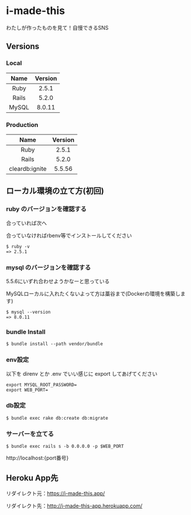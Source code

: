 # i-made-this
わたしが作ったものを見て！自慢できるSNS


## Versions

### Local

| Name | Version |
|:-:|:-:|
| Ruby | 2.5.1 |
| Rails | 5.2.0 |
| MySQL | 8.0.11 |

### Production

| Name | Version |
|:-:|:-:|
| Ruby | 2.5.1 |
| Rails | 5.2.0 |
| cleardb:ignite | 5.5.56 |

## ローカル環境の立て方(初回)

### ruby のバージョンを確認する

合っていれば次へ

合っていなければrbenv等でインストールしてください

```
$ ruby -v
=> 2.5.1
```

### mysql のバージョンを確認する

5.5.6にいずれ合わせようかなーと思っている

MySQLローカルに入れたくないよって方は藁谷まで(Dockerの環境を構築します)

```
$ mysql --version
=> 8.0.11
```

### bundle Install

```
$ bundle install --path vendor/bundle
```

### env設定

以下を direnv とか .env でいい感じに export してあげてください

```
export MYSQL_ROOT_PASSWORD=
export WEB_PORT=
```

### db設定

```
$ bundle exec rake db:create db:migrate
```

### サーバーを立てる

```
$ bundle exec rails s -b 0.0.0.0 -p $WEB_PORT
```

http://localhost:{port番号}

## Heroku App先

リダイレクト元：https://i-made-this.app/

リダイレクト先：http://i-made-this-app.herokuapp.com/
